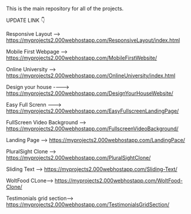 This is the main repository for all of the projects.

UPDATE LINK 👇



Responsive Layout --> https://myprojects2.000webhostapp.com/ResponsiveLayout/index.html 

Mobile First Webpage --> https://myprojects2.000webhostapp.com/MobileFirstWebsite/

Online University -->  https://myprojects2.000webhostapp.com/OnlineUniversity/index.html

Design your house ----> https://myprojects2.000webhostapp.com/DesignYourHouseWebsite/

Easy Full Screnn ---> https://myprojects2.000webhostapp.com/EasyFullscreenLandingPage/

FullScreen Video Background --> https://myprojects2.000webhostapp.com/FullscreenVideoBackground/

Landing Page --> https://myprojects2.000webhostapp.com/LandingPace/

PluralSight Clone --> https://myprojects2.000webhostapp.com/PluralSightClone/

Sliding Text --> https://myprojects2.000webhostapp.com/Sliding-Text/

WoltFood CLone--> https://myprojects2.000webhostapp.com/WoltFood-Clone/

Testimonials grid section--> https://myprojects2.000webhostapp.com/TestimonialsGridSection/







